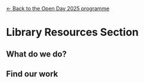 <a href="../">&larr; Back to the Open Day 2025 programme</a>

# Library Resources Section

## What do we do?


## Find our work